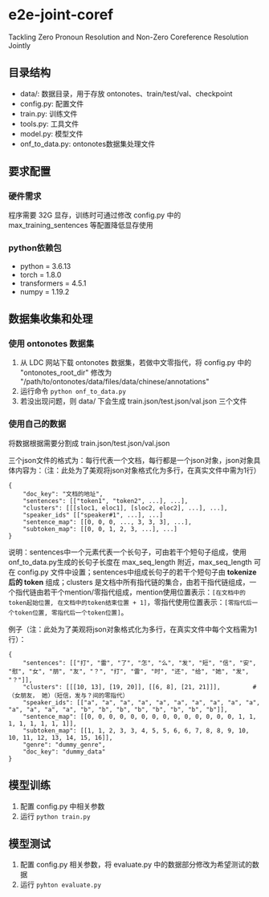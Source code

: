 # e2e-joint-coref

Tackling Zero Pronoun Resolution and Non-Zero Coreference Resolution Jointly

## 目录结构

+ data/: 数据目录，用于存放 ontonotes、train/test/val、checkpoint
+ config.py: 配置文件
+ train.py: 训练文件
+ tools.py: 工具文件
+ model.py: 模型文件
+ onf_to_data.py: ontonotes数据集处理文件

## 要求配置

### 硬件需求

程序需要 32G 显存，训练时可通过修改 config.py 中的 max_training_sentences 等配置降低显存使用

### python依赖包

+ python = 3.6.13
+ torch = 1.8.0
+ transformers = 4.5.1
+ numpy = 1.19.2


## 数据集收集和处理

### 使用 ontonotes 数据集

1. 从 LDC 网站下载 ontonotes 数据集，若做中文零指代，将 config.py 中的 "ontonotes_root_dir" 修改为 "/path/to/ontonotes/data/files/data/chinese/annotations"
2. 运行命令 ```python onf_to_data.py```
3. 若没出现问题，则 data/ 下会生成 train.json/test.json/val.json 三个文件

### 使用自己的数据

将数据根据需要分割成 train.json/test.json/val.json

三个json文件的格式为：每行代表一个文档，每行都是一个json对象，json对象具体内容为：（注：此处为了美观将json对象格式化为多行，在真实文件中需为1行）

```
{
    "doc_key": "文档的地址", 
    "sentences": [["token1", "token2", ...], ...],
    "clusters": [[[sloc1, eloc1], [sloc2, eloc2], ...], ...],
    "speaker_ids" [["speaker#1", ...], ...]
    "sentence_map": [[0, 0, 0, ..., 3, 3, 3], ...],
    "subtoken_map": [[0, 0, 1, 2, 3, ...], ...]
}
```

说明：sentences中一个元素代表一个长句子，可由若干个短句子组成，使用onf_to_data.py生成的长句子长度在 max_seq_length 附近，max_seq_length 可在 config.py 文件中设置；sentences中组成长句子的若干个短句子由 **tokenize 后的 token** 组成；clusters 是文档中所有指代链的集合，由若干指代链组成，一个指代链由若干个mention/零指代组成，mention使用位置表示：`[在文档中的token起始位置, 在文档中的token结束位置 + 1]`，零指代使用位置表示：`[零指代后一个token位置, 零指代后一个token位置]`。

例子（注：此处为了美观将json对象格式化为多行，在真实文件中每个文档需为1行）：


```
{
    "sentences": [["打", "雷", "了", "怎", "么", "发", "短", "信", "安", "慰", "女", "朋", "友", "？", "打", "雷", "时", "还", "给", "她", "发", "？"]],
    "clusters": [[[10, 13], [19, 20]], [[6, 8], [21, 21]]],         # （女朋友， 她）（短信，发与？间的零指代）
    "speaker_ids": [["a", "a", "a", "a", "a", "a", "a", "a", "a", "a", "a", "a", "a", "a", "b", "b", "b", "b", "b", "b", "b", "b"]],
    "sentence_map": [[0, 0, 0, 0, 0, 0, 0, 0, 0, 0, 0, 0, 0, 0, 1, 1, 1, 1, 1, 1, 1, 1]],
    "subtoken_map": [[1, 1, 2, 3, 3, 4, 5, 5, 6, 6, 7, 8, 8, 9, 10, 10, 11, 12, 13, 14, 15, 16]],
    "genre": "dummy_genre",
    "doc_key": "dummy_data"
}
```

## 模型训练

1. 配置 config.py 中相关参数
2. 运行 ```python train.py```


## 模型测试

1. 配置 config.py 相关参数，将 evaluate.py 中的数据部分修改为希望测试的数据
2. 运行 ```pyhton evaluate.py```
